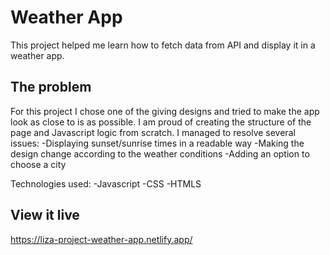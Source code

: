 # Weather App

This project helped me learn how to fetch data from API and display it in
a weather app.

## The problem

For this project I chose one of the giving designs and tried to make the app look as close to is as possible. I am proud of creating the structure of the page and Javascript logic from scratch.
I managed to resolve several issues:
-Displaying sunset/sunrise times in a readable way
-Making the design change according to the weather conditions
-Adding an option to choose a city

Technologies used:
-Javascript
-CSS
-HTMLS

## View it live

https://liza-project-weather-app.netlify.app/
